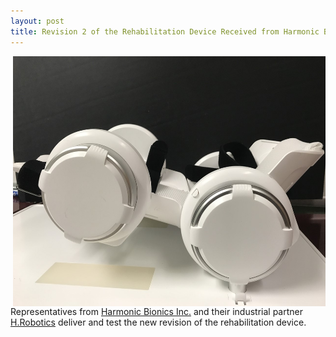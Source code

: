 ```yaml
---
layout: post
title: Revision 2 of the Rehabilitation Device Received from Harmonic Bionics Inc. and H.Robotics
---
```


<img src="/photos/device_new.jpg" width="500" height="400" style="float: right">

Representatives from [Harmonic Bionics Inc.](http://www.harmonicbionics.com/) and their industrial partner [H.Robotics](https://www.hrobotics-rehab.com/) deliver and test the new revision of the rehabilitation device.

